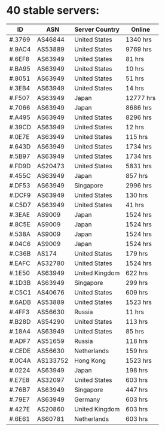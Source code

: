 # 40 stable servers:

| ID | ASN | Server Country | Online |
| ------ | ------ | ------ | ------ |
| #.3769 | AS46844 | United States | 1340 hrs |
| #.9AC4 | AS53889 | United States | 9769 hrs |
| #.6EF8 | AS63949 | United States | 81 hrs |
| #.BA95 | AS63949 | United States | 10 hrs |
| #.8051 | AS63949 | United States | 51 hrs |
| #.3EB4 | AS63949 | United States | 14 hrs |
| #.F507 | AS63949 | Japan | 12777 hrs |
| #.7066 | AS63949 | Japan | 8686 hrs |
| #.A495 | AS63949 | United States | 8296 hrs |
| #.39CD | AS63949 | United States | 12 hrs |
| #.0E7E | AS63949 | United States | 115 hrs |
| #.643D | AS63949 | United States | 1734 hrs |
| #.5B97 | AS63949 | United States | 1734 hrs |
| #.FD9D | AS20473 | United States | 5831 hrs |
| #.455C | AS63949 | Japan | 857 hrs |
| #.DF53 | AS63949 | Singapore | 2996 hrs |
| #.DCF9 | AS63949 | United States | 130 hrs |
| #.C5D7 | AS63949 | United States | 41 hrs |
| #.3EAE | AS9009 | Japan | 1524 hrs |
| #.8C5E | AS9009 | Japan | 1524 hrs |
| #.538A | AS9009 | Japan | 1524 hrs |
| #.04C6 | AS9009 | Japan | 1524 hrs |
| #.C36B | AS174 | United States | 179 hrs |
| #.EAFC | AS32780 | United States | 1524 hrs |
| #.1E50 | AS63949 | United Kingdom | 622 hrs |
| #.1D3B | AS63949 | Singapore | 299 hrs |
| #.C5C1 | AS40676 | United States | 609 hrs |
| #.6ADB | AS53889 | United States | 1523 hrs |
| #.4FF3 | AS56630 | Russia | 11 hrs |
| #.B28D | AS54290 | United States | 113 hrs |
| #.18A4 | AS63949 | United States | 85 hrs |
| #.ADF7 | AS51659 | Russia | 118 hrs |
| #.CEDE | AS56630 | Netherlands | 159 hrs |
| #.0C4A | AS133752 | Hong Kong | 1523 hrs |
| #.0224 | AS63949 | Japan | 198 hrs |
| #.E7E8 | AS32097 | United States | 603 hrs |
| #.76B7 | AS63949 | Singapore | 447 hrs |
| #.79E7 | AS63949 | Germany | 603 hrs |
| #.427E | AS20860 | United Kingdom | 603 hrs |
| #.6E61 | AS60781 | Netherlands | 603 hrs |

